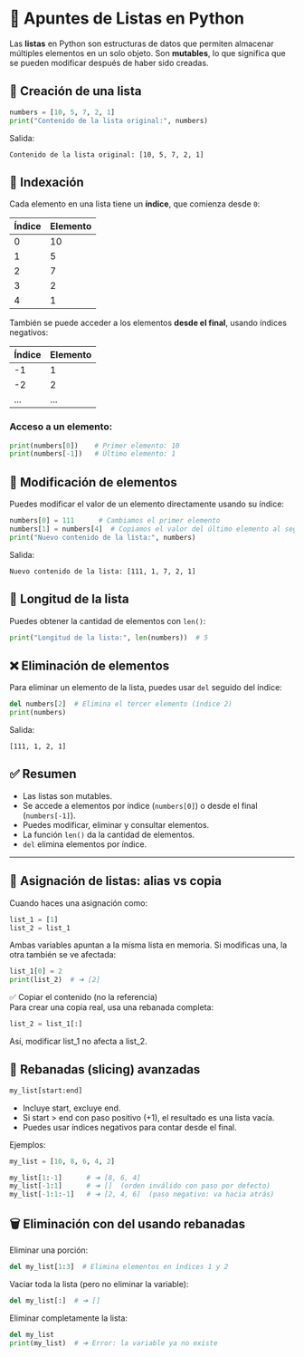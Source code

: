 # 📘 Apuntes de Listas en Python

Las **listas** en Python son estructuras de datos que permiten almacenar múltiples elementos en un solo objeto. Son **mutables**, lo que significa que se pueden modificar después de haber sido creadas.

## 📌 Creación de una lista

```python
numbers = [10, 5, 7, 2, 1]
print("Contenido de la lista original:", numbers)
```

Salida:
```
Contenido de la lista original: [10, 5, 7, 2, 1]
```

## 🔢 Indexación

Cada elemento en una lista tiene un **índice**, que comienza desde `0`:

| Índice | Elemento |
|--------|----------|
| 0      | 10       |
| 1      | 5        |
| 2      | 7        |
| 3      | 2        |
| 4      | 1        |

También se puede acceder a los elementos **desde el final**, usando índices negativos:

| Índice | Elemento |
|--------|----------|
| -1     | 1        |
| -2     | 2        |
| ...    | ...      |

### Acceso a un elemento:

```python
print(numbers[0])    # Primer elemento: 10
print(numbers[-1])   # Último elemento: 1
```

## 🧾 Modificación de elementos

Puedes modificar el valor de un elemento directamente usando su índice:

```python
numbers[0] = 111      # Cambiamos el primer elemento
numbers[1] = numbers[4]  # Copiamos el valor del último elemento al segundo
print("Nuevo contenido de la lista:", numbers)
```

Salida:
```
Nuevo contenido de la lista: [111, 1, 7, 2, 1]
```

## 📏 Longitud de la lista

Puedes obtener la cantidad de elementos con `len()`:

```python
print("Longitud de la lista:", len(numbers))  # 5
```

## ❌ Eliminación de elementos

Para eliminar un elemento de la lista, puedes usar `del` seguido del índice:

```python
del numbers[2]  # Elimina el tercer elemento (índice 2)
print(numbers)
```

Salida:
```
[111, 1, 2, 1]
```

## ✅ Resumen

- Las listas son mutables.
- Se accede a elementos por índice (`numbers[0]`) o desde el final (`numbers[-1]`).
- Puedes modificar, eliminar y consultar elementos.
- La función `len()` da la cantidad de elementos.
- `del` elimina elementos por índice.

---

## 🧠 Asignación de listas: alias vs copia

Cuando haces una asignación como:

```python
list_1 = [1]
list_2 = list_1
```

Ambas variables apuntan a la misma lista en memoria. Si modificas una, la otra también se ve afectada:

```python
list_1[0] = 2
print(list_2)  # ➜ [2]
```

✅ Copiar el contenido (no la referencia)  
Para crear una copia real, usa una rebanada completa:

```python
list_2 = list_1[:]
```

Así, modificar list_1 no afecta a list_2.

## 🍰 Rebanadas (slicing) avanzadas

```python
my_list[start:end]
```

* Incluye start, excluye end.
* Si start > end con paso positivo (+1), el resultado es una lista vacía.
* Puedes usar índices negativos para contar desde el final.

Ejemplos:

```python
my_list = [10, 8, 6, 4, 2]

my_list[1:-1]      # ➜ [8, 6, 4]
my_list[-1:1]      # ➜ []  (orden inválido con paso por defecto)
my_list[-1:1:-1]   # ➜ [2, 4, 6]  (paso negativo: va hacia atrás)
```

## 🗑️ Eliminación con del usando rebanadas

Eliminar una porción:

```python
del my_list[1:3]  # Elimina elementos en índices 1 y 2
```

Vaciar toda la lista (pero no eliminar la variable):

```python
del my_list[:]  # ➜ []
```

Eliminar completamente la lista:

```python
del my_list
print(my_list)  # ➜ Error: la variable ya no existe
```